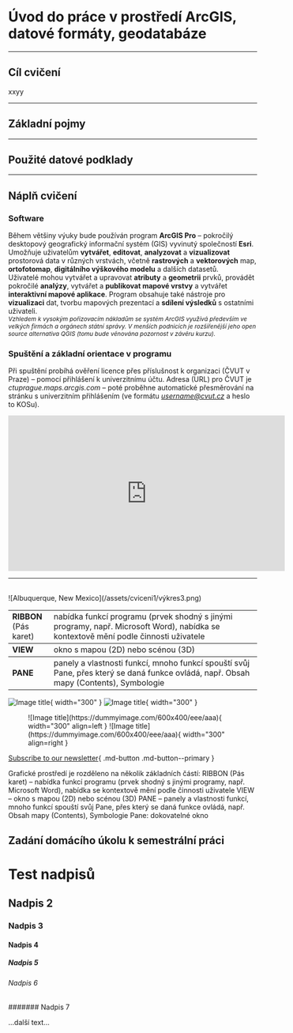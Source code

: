 <style>
  .md-button--primary:hover {background-color:#46817b !important; color:#eee !important;border-color:#46817b !important}
</style>

# Úvod do práce v prostředí ArcGIS, datové formáty, geodatabáze

---

## Cíl cvičení
xxyy

---

## Základní pojmy


---

## Použité datové podklady


---

## Náplň cvičení
### Software
Během většiny výuky bude používán program **ArcGIS Pro** – pokročilý desktopový geografický informační systém (GIS) vyvinutý společností **Esri**. Umožňuje uživatelům **vytvářet**, **editovat**, **analyzovat** a **vizualizovat** prostorová data v různých vrstvách, včetně **rastrových** a **vektorových** map, **ortofotomap**, **digitálního výškového modelu** a dalších datasetů.  
Uživatelé mohou vytvářet a upravovat **atributy** a **geometrii** prvků, provádět pokročilé **analýzy**, vytvářet a **publikovat mapové vrstvy** a vytvářet **interaktivní mapové aplikace**. Program obsahuje také nástroje pro **vizualizaci** dat, tvorbu mapových prezentací a **sdílení výsledků** s ostatními uživateli.  
<span style="font-size: 12px;">*Vzhledem k vysokým pořizovacím nákladům se systém ArcGIS využívá především ve velkých firmách a orgánech státní správy. V menších podnicích je rozšířenější jeho open source alternativa QGIS (tomu bude věnována pozornost v závěru kurzu).*</span>

### Spuštění a základní orientace v programu
Při spuštění probíhá ověření licence přes příslušnost k organizaci (ČVUT v Praze) – pomocí přihlášení k univerzitnímu účtu. Adresa (URL) pro ČVUT je *ctuprague.maps.arcgis.com* – poté proběhne automatické přesměrování na stránku s univerzitním přihlášením (ve formátu *username@cvut.cz* a heslo to KOSu).
<div style="text-align: center;">
<iframe width="560" height="315" src="https://www.youtube.com/embed/8nDVpVmxM-0" title="YouTube video player" frameborder="0" allow="accelerometer; autoplay; clipboard-write; encrypted-media; gyroscope; picture-in-picture; web-share" allowfullscreen></iframe>
</div>

---
<br>
![Albuquerque, New Mexico](/assets/cviceni1/výkres3.png)

<table style="width: 100%;min-width: 100%" rules="rows" cellspacing="1" cellpadding="1" align="center">
  <tr>
    <td><strong>RIBBON</strong> <br>(Pás karet)</td>
    <td>nabídka funkcí programu (prvek shodný s jinými programy, např. Microsoft Word), nabídka se kontextově mění podle činnosti uživatele</td>
  </tr>
  <tr>
    <td><strong>VIEW</strong></td>
    <td>okno s mapou (2D) nebo scénou (3D)</td>
  </tr>
  <tr>
    <td><strong>PANE</strong></td>
    <td>panely a vlastnosti funkcí, mnoho funkcí spouští svůj Pane, přes který se daná funkce ovládá, např. Obsah mapy (Contents), Symbologie</td>
  </tr>
</table>

![Image title](https://dummyimage.com/600x400/eee/aaa){ width="300" }
![Image title](https://dummyimage.com/600x400/eee/aaa){ width="300" }

<figure markdown>
  ![Image title](https://dummyimage.com/600x400/eee/aaa){ width="300" align=left }
  ![Image title](https://dummyimage.com/600x400/eee/aaa){ width="300" align=right }
</figure>


[Subscribe to our newsletter](#){ .md-button .md-button--primary }



Grafické prostředí je rozděleno na několik základních částí:
RIBBON (Pás karet)	– nabídka funkcí programu (prvek shodný s jinými programy, např. Microsoft Word), nabídka se kontextově mění podle činnosti uživatele
VIEW	– okno s mapou (2D) nebo scénou (3D)
PANE	– panely a vlastnosti funkcí, mnoho funkcí spouští svůj Pane, přes který se daná funkce ovládá, např. Obsah mapy (Contents), Symbologie
Pane: dokovatelné okno


## Zadání domácího úkolu k semestrální práci



# Test nadpisů

## Nadpis 2

### Nadpis 3

#### Nadpis 4

##### Nadpis 5

###### Nadpis 6

####### Nadpis 7

...další text...

